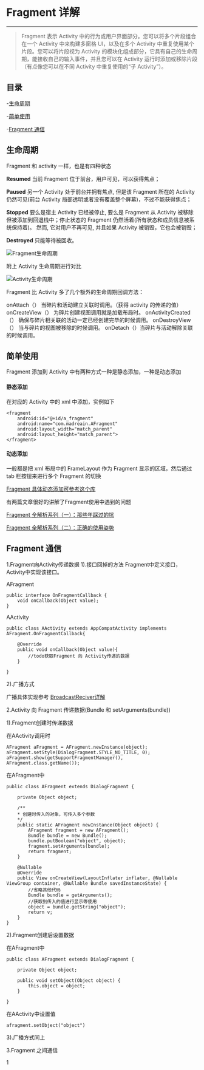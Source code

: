 # Fragment 详解

---

> Fragment 表示 Activity 中的行为或用户界面部分。您可以将多个片段组合在一个 Activity 中来构建多窗格 UI，以及在多个 Activity 中重复使用某个片段。您可以将片段视为 Activity 的模块化组成部分，它具有自己的生命周期，能接收自己的输入事件，并且您可以在 Activity 运行时添加或移除片段（有点像您可以在不同 Activity 中重复使用的“子 Activity”）。

## 目录

-[生命周期](#生命周期)

-[简单使用](#简单使用)

-[Fragment 通信](#Fragment通信)

## 生命周期

Fragment 和 activity 一样，也是有四种状态

**Resumed**
当前 Fragment 位于前台，用户可见，可以获得焦点；

**Paused**
另一个 Activity 处于前台并拥有焦点, 但是该 Fragment 所在的 Activity 仍然可见(前台 Activity 局部透明或者没有覆盖整个屏幕)，不过不能获得焦点；

**Stopped**
要么是宿主 Activity 已经被停止, 要么是 Fragment 从 Activity 被移除但被添加到回退栈中；停止状态的 Fragment 仍然活着(所有状态和成员信息被系统保持着)。 然而, 它对用户不再可见, 并且如果 Activity 被销毁，它也会被销毁；

**Destroyed**
只能等待被回收。

![Fragment生命周期](/Resource/Image/fragment_lifecycle.png)

附上 Activity 生命周期进行对比

![Activity生命周期](/Resource/Image/activity_lifecycle.png)

Fragment 比 Activity 多了几个额外的生命周期回调方法：

onAttach（） 当碎片和活动建立关联时调用。（获得 activity 的传递的值）
onCreateView（） 为碎片创建视图调用就是加载布局时。
onActivityCreated（） 确保与碎片相关联的活动一定已经创建完毕的时候调用。
onDestroyView（） 当与碎片的视图被移除的时候调用。
onDetach（）当碎片与活动解除关联的时候调用。

## 简单使用

Fragment 添加到 Activity 中有两种方式一种是静态添加，一种是动态添加

#### 静态添加

在对应的 Activity 中的 xml 中添加，实例如下

```
<fragment
    android:id="@+id/a_fragment"
    android:name="com.madreain.AFragment"
    android:layout_width="match_parent"
    android:layout_height="match_parent">
</fragment>
```

#### 动态添加

一般都是把 xml 布局中的 FrameLayout 作为 Fragment 显示的区域，然后通过 tab 栏按钮来进行多个 Fragment 的切换

[Fragment 具体动态添加可参考这个库](https://github.com/YoKeyword/Fragmentation)

有两篇文章很好的讲解了Fragment使用中遇到的问题

[Fragment 全解析系列（一）：那些年踩过的坑](http://www.jianshu.com/p/d9143a92ad94)

[Fragment 全解析系列（二）：正确的使用姿势](http://www.jianshu.com/p/fd71d65f0ec6)

## Fragment 通信

1.Fragment向Activity传递数据
1).接口回掉的方法
Fragment中定义接口，Activity中实现该接口。

AFragment
```
public interface OnFragmentCallback {
    void onCallback(Object value);
}
```

AActivity
```
public class AActivity extends AppCompatActivity implements AFragment.OnFragmentCallback{

    @Override
    public void onCallback(Object value){
        //todo获取Fragment 向 Activity传递的数据
    }

}

```
2).广播方式

广播具体实现参考
[BroadcastReciver详解](10004-BroadcastReciver.md)



2.Activity 向 Fragment 传递数据(Bundle 和 setArguments(bundle))

1).Fragment创建时传递数据

在AActivity调用时
```
AFragment aFragment = AFragment.newInstance(object);
aFragment.setStyle(DialogFragment.STYLE_NO_TITLE, 0);
aFragment.show(getSupportFragmentManager(), AFragment.class.getName());
```

在AFragment中
```
public class AFragment extends DialogFragment {

    private Object object;

    /**
    * 创建时传入的对象，可传入多个参数
    */
    public static AFragment newInstance(Object object) {
        AFragment fragment = new AFragment();
        Bundle bundle = new Bundle();
        bundle.putBoolean("object", object);
        fragment.setArguments(bundle);
        return fragment;
    }

    @Nullable
    @Override
    public View onCreateView(LayoutInflater inflater, @Nullable ViewGroup container, @Nullable Bundle savedInstanceState) {
        //省略其他代码
        Bundle bundle = getArguments();
        //获取到传入的值进行显示等使用
        object = bundle.getString("object");
        return v;
    }
}    
```

2).Fragment创建后设置数据

在AFragment中
```
public class AFragment extends DialogFragment {

    private Object object;

    public void setObject(Object object) { 
        this.object = object;
    }

}
```


在AActivity中设置值
```
afragment.setObject("object")

```


3).广播方式同上

3.Fragment 之间通信

1
